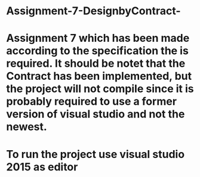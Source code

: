 # Assignment-7-DesignbyContract-

#  Assignment 7 which has been made according to the specification the is required. It should be notet that the Contract has been implemented, but the project will not compile since it is probably required to use a former version of visual studio and not the newest. 

# To run the project use visual studio 2015 as editor
